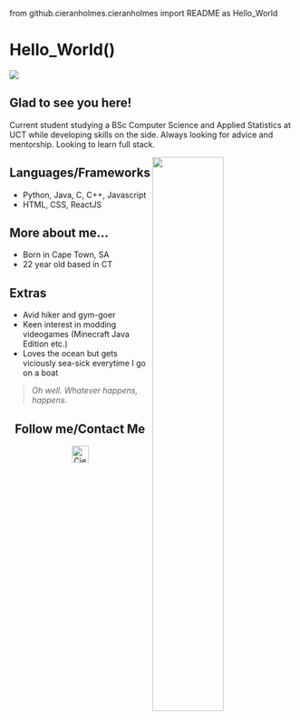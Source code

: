from github.cieranholmes.cieranholmes import README as Hello_World

# Hello_World()
![](https://www.geeksultd.com/wp-content/uploads/2020/08/118014278_2904057629706075_8654455818989398520_o-1.jpg)
## Glad to see you here!
Current student studying a BSc Computer Science and Applied Statistics at UCT while developing skills on the side. Always looking for advice and mentorship. Looking to learn full stack.

<img align="right" width="50%" src="https://imgur.com/a/YBTglUp">

## Languages/Frameworks
- Python, Java, C, C++, Javascript
- HTML, CSS, ReactJS

## More about me...
- Born in Cape Town, SA
- 22 year old based in CT

## Extras
- Avid hiker and gym-goer
- Keen interest in modding videogames (Minecraft Java Edition etc.)
- Loves the ocean but gets viciously sea-sick everytime I go on a boat

> *Oh well. Whatever happens, happens.*

<h2 align="center">Follow me/Contact Me</h2>
<p align="center">
	<a href="https://github.com/cieranholmes">
		<img align="center" alt="Cieran's GitHub" width="30px" src="https://cdn.jsdelivr.net/npm/simple-icons@v3/icons/github.svg" />
	</a>
</p>
